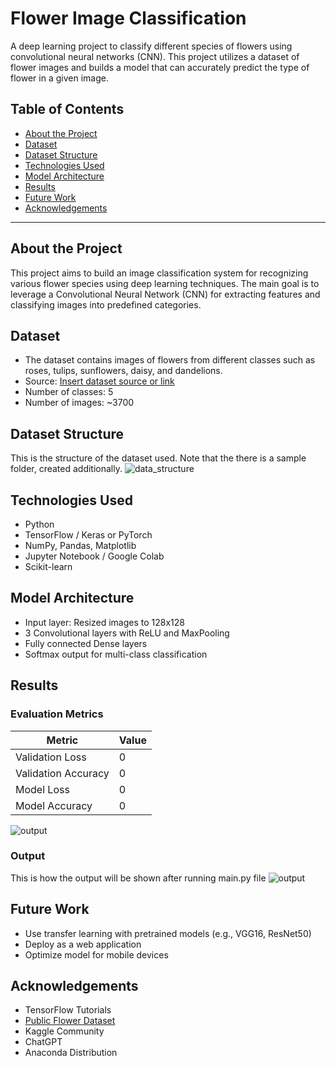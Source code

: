 # Flower Image Classification

A deep learning project to classify different species of flowers using convolutional neural networks (CNN). This project utilizes a dataset of flower images and builds a model that can accurately predict the type of flower in a given image.

## Table of Contents

- [About the Project](#about-the-project)
- [Dataset](#dataset)
- [Dataset Structure](#dataset-structure)
- [Technologies Used](#technologies-used)
- [Model Architecture](#model-architecture)
- [Results](#results)
- [Future Work](#future-work)
- [Acknowledgements](#acknowledgements)

---

## About the Project

This project aims to build an image classification system for recognizing various flower species using deep learning techniques. The main goal is to leverage a Convolutional Neural Network (CNN) for extracting features and classifying images into predefined categories.

## Dataset

- The dataset contains images of flowers from different classes such as roses, tulips, sunflowers, daisy, and dandelions.
- Source: [Insert dataset source or link](https://www.kaggle.com/datasets/imsparsh/flowers-dataset)
- Number of classes: 5
- Number of images: ~3700

## Dataset Structure
This is the structure of the dataset used. Note that the there is a sample folder, created additionally.
![data_structure](other/your-image.jpg)
## Technologies Used

- Python
- TensorFlow / Keras or PyTorch
- NumPy, Pandas, Matplotlib
- Jupyter Notebook / Google Colab
- Scikit-learn

## Model Architecture

- Input layer: Resized images to 128x128
- 3 Convolutional layers with ReLU and MaxPooling
- Fully connected Dense layers
- Softmax output for multi-class classification

## Results
### Evaluation Metrics
| Metric | Value |
|--------|-------|
| Validation Loss | 0 |
| Validation Accuracy | 0 |
| Model Loss | 0 |
| Model Accuracy | 0 |

![output](other/your-image.jpg)

### Output
This is how the output will be shown after running main.py file
![output](other/your-image.jpg)
## Future Work
- Use transfer learning with pretrained models (e.g., VGG16, ResNet50)
- Deploy as a web application
- Optimize model for mobile devices

## Acknowledgements
- TensorFlow Tutorials
- [Public Flower Dataset](https://www.kaggle.com/datasets/imsparsh/flowers-dataset)
- Kaggle Community
- ChatGPT
- Anaconda Distribution












